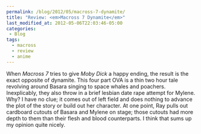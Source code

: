 ```yaml
---
permalink: /blog/2012/05/macross-7-dynamite/
title: "Review: <em>Macross 7 Dynamite</em>"
last_modified_at: 2012-05-06T22:03:46-05:00
categories:
 - Blog
tags:
  - macross
  - review
  - anime
---
```


When _Macross 7_ tries to give _Moby Dick_ a happy ending, the result is the exact opposite of dynamite. This four part
OVA is a thin two hour tale revolving around Basara singing to space whales and poachers. Inexplicably, they also throw
in a brief lesbian date rape attempt for Mylene. Why? I have no clue; it comes out of left field and does nothing to
advance the plot of the story or build out her character. At one point, Ray pulls out cardboard cutouts of Basara and
Mylene on stage; those cutouts had more depth to them than their flesh and blood counterparts. I think that sums up my
opinion quite nicely.